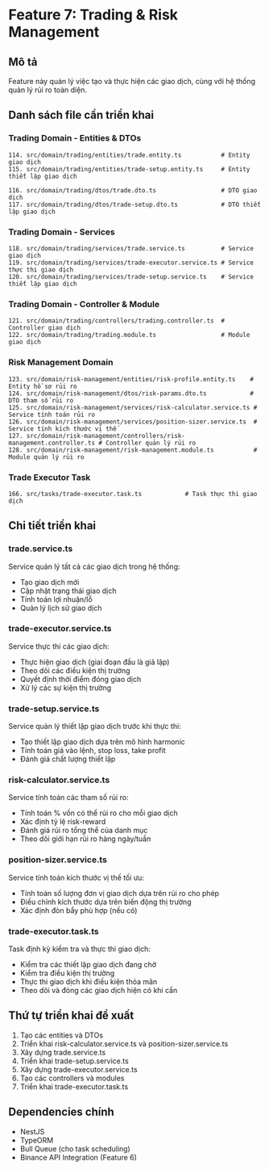 # Feature 7: Trading & Risk Management

## Mô tả
Feature này quản lý việc tạo và thực hiện các giao dịch, cùng với hệ thống quản lý rủi ro toàn diện.

## Danh sách file cần triển khai

### Trading Domain - Entities & DTOs
```
114. src/domain/trading/entities/trade.entity.ts           # Entity giao dịch
115. src/domain/trading/entities/trade-setup.entity.ts     # Entity thiết lập giao dịch

116. src/domain/trading/dtos/trade.dto.ts                  # DTO giao dịch
117. src/domain/trading/dtos/trade-setup.dto.ts            # DTO thiết lập giao dịch
```

### Trading Domain - Services
```
118. src/domain/trading/services/trade.service.ts          # Service giao dịch
119. src/domain/trading/services/trade-executor.service.ts # Service thực thi giao dịch
120. src/domain/trading/services/trade-setup.service.ts    # Service thiết lập giao dịch
```

### Trading Domain - Controller & Module
```
121. src/domain/trading/controllers/trading.controller.ts  # Controller giao dịch
122. src/domain/trading/trading.module.ts                  # Module giao dịch
```

### Risk Management Domain
```
123. src/domain/risk-management/entities/risk-profile.entity.ts    # Entity hồ sơ rủi ro
124. src/domain/risk-management/dtos/risk-params.dto.ts            # DTO tham số rủi ro
125. src/domain/risk-management/services/risk-calculator.service.ts # Service tính toán rủi ro
126. src/domain/risk-management/services/position-sizer.service.ts  # Service tính kích thước vị thế
127. src/domain/risk-management/controllers/risk-management.controller.ts # Controller quản lý rủi ro
128. src/domain/risk-management/risk-management.module.ts           # Module quản lý rủi ro
```

### Trade Executor Task
```
166. src/tasks/trade-executor.task.ts            # Task thực thi giao dịch
```

## Chi tiết triển khai

### trade.service.ts
Service quản lý tất cả các giao dịch trong hệ thống:
- Tạo giao dịch mới
- Cập nhật trạng thái giao dịch
- Tính toán lợi nhuận/lỗ
- Quản lý lịch sử giao dịch

### trade-executor.service.ts
Service thực thi các giao dịch:
- Thực hiện giao dịch (giai đoạn đầu là giả lập)
- Theo dõi các điều kiện thị trường
- Quyết định thời điểm đóng giao dịch
- Xử lý các sự kiện thị trường

### trade-setup.service.ts
Service quản lý thiết lập giao dịch trước khi thực thi:
- Tạo thiết lập giao dịch dựa trên mô hình harmonic
- Tính toán giá vào lệnh, stop loss, take profit
- Đánh giá chất lượng thiết lập

### risk-calculator.service.ts
Service tính toán các tham số rủi ro:
- Tính toán % vốn có thể rủi ro cho mỗi giao dịch
- Xác định tỷ lệ risk-reward
- Đánh giá rủi ro tổng thể của danh mục
- Theo dõi giới hạn rủi ro hàng ngày/tuần

### position-sizer.service.ts
Service tính toán kích thước vị thế tối ưu:
- Tính toán số lượng đơn vị giao dịch dựa trên rủi ro cho phép
- Điều chỉnh kích thước dựa trên biến động thị trường
- Xác định đòn bẩy phù hợp (nếu có)

### trade-executor.task.ts
Task định kỳ kiểm tra và thực thi giao dịch:
- Kiểm tra các thiết lập giao dịch đang chờ
- Kiểm tra điều kiện thị trường
- Thực thi giao dịch khi điều kiện thỏa mãn
- Theo dõi và đóng các giao dịch hiện có khi cần

## Thứ tự triển khai đề xuất

1. Tạo các entities và DTOs
2. Triển khai risk-calculator.service.ts và position-sizer.service.ts
3. Xây dựng trade.service.ts
4. Triển khai trade-setup.service.ts
5. Xây dựng trade-executor.service.ts
6. Tạo các controllers và modules
7. Triển khai trade-executor.task.ts

## Dependencies chính

- NestJS
- TypeORM
- Bull Queue (cho task scheduling)
- Binance API Integration (Feature 6)